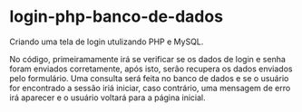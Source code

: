 # login-php-banco-de-dados

Criando uma tela de login utulizando PHP e MySQL.

No código, primeiramamente irá se verificar se os dados de login e senha foram enviados corretamente, após isto, serão recupera os dados enviados pelo formulário. Uma consulta será feita no banco de dados e se o usuário for encontrado a sessão iriá iniciar, caso contrário, uma mensagem de erro irá aparecer e o usuário voltará para a página inicial.
